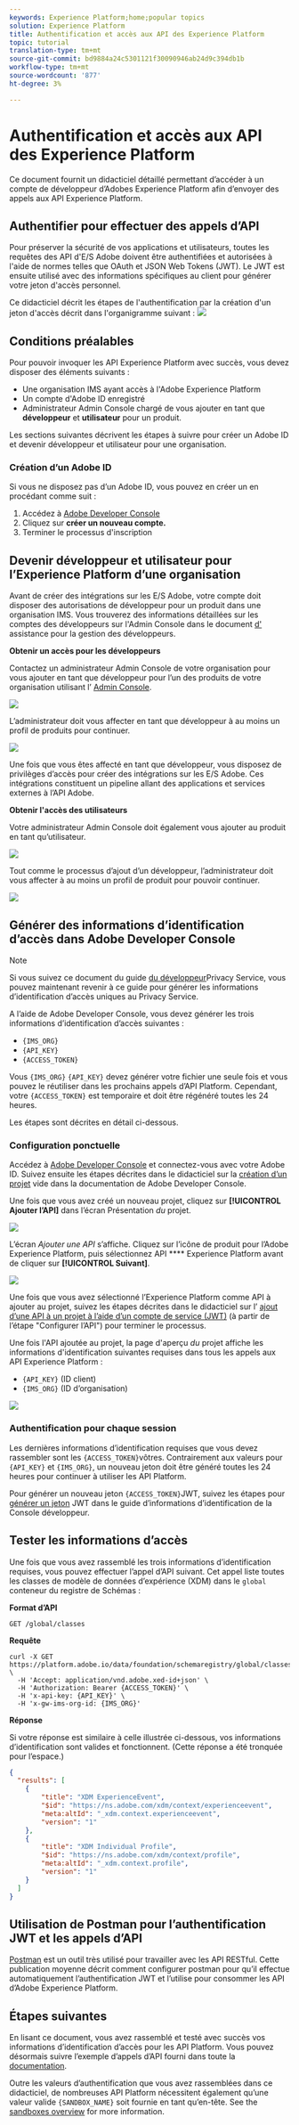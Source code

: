 ```yaml
---
keywords: Experience Platform;home;popular topics
solution: Experience Platform
title: Authentification et accès aux API des Experience Platform
topic: tutorial
translation-type: tm+mt
source-git-commit: bd9884a24c5301121f30090946ab24d9c394db1b
workflow-type: tm+mt
source-wordcount: '877'
ht-degree: 3%

---
```



# Authentification et accès aux API des Experience Platform

Ce document fournit un didacticiel détaillé permettant d’accéder à un compte de développeur d’Adobes Experience Platform afin d’envoyer des appels aux API Experience Platform.

## Authentifier pour effectuer des appels d’API

Pour préserver la sécurité de vos applications et utilisateurs, toutes les requêtes des API d&#39;E/S Adobe doivent être authentifiées et autorisées à l&#39;aide de normes telles que OAuth et JSON Web Tokens (JWT). Le JWT est ensuite utilisé avec des informations spécifiques au client pour générer votre jeton d&#39;accès personnel.

Ce didacticiel décrit les étapes de l&#39;authentification par la création d&#39;un jeton d&#39;accès décrit dans l&#39;organigramme suivant :
![](images/authentication/authentication-flowchart.png)

## Conditions préalables

Pour pouvoir invoquer les API Experience Platform avec succès, vous devez disposer des éléments suivants :

* Une organisation IMS ayant accès à l&#39;Adobe Experience Platform
* Un compte d&#39;Adobe ID enregistré
* Administrateur Admin Console chargé de vous ajouter en tant que **développeur** et **utilisateur** pour un produit.

Les sections suivantes décrivent les étapes à suivre pour créer un Adobe ID et devenir développeur et utilisateur pour une organisation.

### Création d’un Adobe ID

Si vous ne disposez pas d’un Adobe ID, vous pouvez en créer un en procédant comme suit :

1. Accédez à [Adobe Developer Console](https://console.adobe.io)
2. Cliquez sur **créer un nouveau compte.**
3. Terminer le processus d&#39;inscription

## Devenir développeur et utilisateur pour l’Experience Platform d’une organisation

Avant de créer des intégrations sur les E/S Adobe, votre compte doit disposer des autorisations de développeur pour un produit dans une organisation IMS. Vous trouverez des informations détaillées sur les comptes des développeurs sur l&#39;Admin Console dans le document [d&#39;](https://helpx.adobe.com/fr/enterprise/using/manage-developers.html) assistance pour la gestion des développeurs.

**Obtenir un accès pour les développeurs**

Contactez un administrateur Admin Console de votre organisation pour vous ajouter en tant que développeur pour l’un des produits de votre organisation utilisant l’ [Admin Console](https://adminconsole.adobe.com/).

![](images/authentication/assign-developer.png)

L’administrateur doit vous affecter en tant que développeur à au moins un profil de produits pour continuer.

![](images/authentication/add-developer.png)

Une fois que vous êtes affecté en tant que développeur, vous disposez de privilèges d’accès pour créer des intégrations sur les E/S [](https://www.adobe.com/go/devs_console_ui_fr)Adobe. Ces intégrations constituent un pipeline allant des applications et services externes à l’API Adobe.

**Obtenir l&#39;accès des utilisateurs**

Votre administrateur Admin Console doit également vous ajouter au produit en tant qu’utilisateur.

![](images/authentication/assign-users.png)

Tout comme le processus d’ajout d’un développeur, l’administrateur doit vous affecter à au moins un profil de produit pour pouvoir continuer.

![](images/authentication/assign-user-details.png)

## Générer des informations d’identification d’accès dans Adobe Developer Console

>[!NOTE]
>
>Si vous suivez ce document du guide [du développeur](../privacy-service/api/getting-started.md)Privacy Service, vous pouvez maintenant revenir à ce guide pour générer les informations d’identification d’accès uniques au Privacy Service.

A l’aide de Adobe Developer Console, vous devez générer les trois informations d’identification d’accès suivantes :

* `{IMS_ORG}`
* `{API_KEY}`
* `{ACCESS_TOKEN}`

Vous `{IMS_ORG}` `{API_KEY}` devez générer votre fichier une seule fois et vous pouvez le réutiliser dans les prochains appels d’API Platform. Cependant, votre `{ACCESS_TOKEN}` est temporaire et doit être régénéré toutes les 24 heures.

Les étapes sont décrites en détail ci-dessous.

### Configuration ponctuelle

Accédez à [Adobe Developer Console](https://www.adobe.com/go/devs_console_ui_fr) et connectez-vous avec votre Adobe ID. Suivez ensuite les étapes décrites dans le didacticiel sur la [création d’un projet](https://www.adobe.io/apis/experienceplatform/console/docs.html#!AdobeDocs/adobeio-console/master/projects-empty.md) vide dans la documentation de Adobe Developer Console.

Une fois que vous avez créé un nouveau projet, cliquez sur **[!UICONTROL Ajouter l’API]** dans l’écran Présentation _du_ projet.

![](images/authentication/add-api-button.png)

L’écran _Ajouter une API_ s’affiche. Cliquez sur l’icône de produit pour l’Adobe Experience Platform, puis sélectionnez API **** Experience Platform avant de cliquer sur **[!UICONTROL Suivant]**.

![](images/authentication/add-platform-api.png)

Une fois que vous avez sélectionné l’Experience Platform comme API à ajouter au projet, suivez les étapes décrites dans le didacticiel sur l’ [ajout d’une API à un projet à l’aide d’un compte de service (JWT)](https://www.adobe.io/apis/experienceplatform/console/docs.html#!AdobeDocs/adobeio-console/master/services-add-api-jwt.md) (à partir de l’étape &quot;Configurer l’API&quot;) pour terminer le processus.

Une fois l&#39;API ajoutée au projet, la page d&#39;aperçu _du_ projet affiche les informations d&#39;identification suivantes requises dans tous les appels aux API Experience Platform :

* `{API_KEY}` (ID client)
* `{IMS_ORG}` (ID d’organisation)

![](./images/authentication/api-key-ims-org.png)

### Authentification pour chaque session

Les dernières informations d’identification requises que vous devez rassembler sont les `{ACCESS_TOKEN}`vôtres. Contrairement aux valeurs pour `{API_KEY}` et `{IMS_ORG}`, un nouveau jeton doit être généré toutes les 24 heures pour continuer à utiliser les API Platform.

Pour générer un nouveau jeton `{ACCESS_TOKEN}`JWT, suivez les étapes pour [générer un jeton](https://www.adobe.io/apis/experienceplatform/console/docs.html#!AdobeDocs/adobeio-console/master/credentials.md) JWT dans le guide d’informations d’identification de la Console développeur.

## Tester les informations d’accès

Une fois que vous avez rassemblé les trois informations d’identification requises, vous pouvez effectuer l’appel d’API suivant. Cet appel liste toutes les classes de modèle de données d’expérience (XDM) dans le `global` conteneur du registre de Schémas :

**Format d’API**

```http
GET /global/classes
```

**Requête**

```SHELL
curl -X GET https://platform.adobe.io/data/foundation/schemaregistry/global/classes \
  -H 'Accept: application/vnd.adobe.xed-id+json' \
  -H 'Authorization: Bearer {ACCESS_TOKEN}' \
  -H 'x-api-key: {API_KEY}' \
  -H 'x-gw-ims-org-id: {IMS_ORG}'
```

**Réponse**

Si votre réponse est similaire à celle illustrée ci-dessous, vos informations d’identification sont valides et fonctionnent. (Cette réponse a été tronquée pour l’espace.)

```JSON
{
  "results": [
    {
        "title": "XDM ExperienceEvent",
        "$id": "https://ns.adobe.com/xdm/context/experienceevent",
        "meta:altId": "_xdm.context.experienceevent",
        "version": "1"
    },
    {
        "title": "XDM Individual Profile",
        "$id": "https://ns.adobe.com/xdm/context/profile",
        "meta:altId": "_xdm.context.profile",
        "version": "1"
    }
  ]
}
```

## Utilisation de Postman pour l’authentification JWT et les appels d’API

[Postman](https://www.getpostman.com/) est un outil très utilisé pour travailler avec les API RESTful. Cette publication [](https://medium.com/adobetech/using-postman-for-jwt-authentication-on-adobe-i-o-7573428ffe7f) moyenne décrit comment configurer postman pour qu’il effectue automatiquement l’authentification JWT et l’utilise pour consommer les API d’Adobe Experience Platform.

## Étapes suivantes

En lisant ce document, vous avez rassemblé et testé avec succès vos informations d’identification d’accès pour les API Platform. Vous pouvez désormais suivre l’exemple d’appels d’API fourni dans toute la [documentation](../landing/documentation/overview.md).

Outre les valeurs d’authentification que vous avez rassemblées dans ce didacticiel, de nombreuses API Platform nécessitent également qu’une valeur valide `{SANDBOX_NAME}` soit fournie en tant qu’en-tête. See the [sandboxes overview](../sandboxes/home.md) for more information.